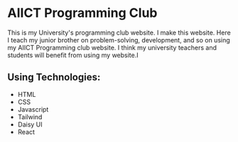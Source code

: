 # AIICT Programming Club

This is my University's programming club website. I make this website. Here I teach my junior brother on problem-solving, development, and so on using my AIICT Programming club website. I think my university teachers and students will benefit from using my website.I

## Using Technologies:

- HTML
- CSS
- Javascript
- Tailwind
- Daisy UI
- React
